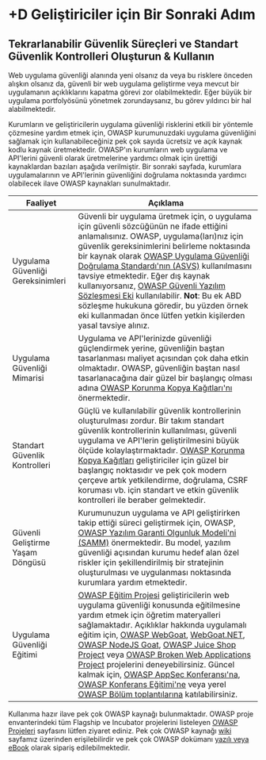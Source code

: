 # +D Geliştiriciler için Bir Sonraki Adım

## Tekrarlanabilir Güvenlik Süreçleri ve Standart Güvenlik Kontrolleri Oluşturun & Kullanın

Web uygulama güvenliği alanında yeni olsanız da veya bu risklere önceden alışkın olsanız da, güvenli bir web uygulama geliştirme veya mevcut bir uygulamanın açıklıklarını kapatma görevi zor olabilmektedir. Eğer büyük bir uygulama portfolyösünü yönetmek zorundaysanız, bu görev yıldırıcı bir hal alabilmektedir.

Kurumların ve geliştiricilerin uygulama güvenliği risklerini etkili bir yöntemle çözmesine yardım etmek için, OWASP kurumunuzdaki uygulama güvenliğini sağlamak için kullanabileceğiniz pek çok sayıda ücretsiz ve açık kaynak kodlu kaynak üretmektedir. OWASP'ın kurumların web uygulama ve API'lerini güvenli olarak üretmelerine yardımcı olmak için ürettiği kaynaklardan bazıları aşağıda verilmiştir. Bir sonraki sayfada, kurumlara uygulamalarının ve API'lerinin güvenliğini doğrulama noktasında yardımcı olabilecek ilave OWASP kaynakları sunulmaktadır.

| Faaliyet | Açıklama |
| --- | --- |
| Uygulama Güvenliği Gereksinimleri | Güvenli bir uygulama üretmek için, o uygulama için güvenli sözcüğünün ne ifade ettiğini anlamalısınız. OWASP, uygulama(ları)nız için güvenlik gereksinimlerini belirleme noktasında bir kaynak olarak [OWASP Uygulama Güvenliği Doğrulama Standardı'nın (ASVS)](https://owasp.org/www-project-application-security-verification-standard/) kullanılmasını tavsiye etmektedir. Eğer dış kaynak kullanıyorsanız, [OWASP Güvenli Yazılım Sözleşmesi Eki](https://owasp.org/www-community/OWASP_Secure_Software_Contract_Annex) kullanılabilir. **Not**: Bu ek ABD sözleşme hukukuna göredir, bu yüzden örnek eki kullanmadan önce lütfen yetkin kişilerden yasal tavsiye alınız. |
| Uygulama Güvenliği Mimarisi | Uygulama ve API'lerinizde güvenliği güçlendirmek yerine, güvenliğin baştan tasarlanması maliyet açısından çok daha etkin olmaktadır. OWASP, güvenliğin baştan nasıl tasarlanacağına dair güzel bir başlangıç olması adına [OWASP Korunma Kopya Kağıtları'nı](https://cheatsheetseries.owasp.org/) önermektedir. | 
| Standart Güvenlik Kontrolleri | Güçlü ve kullanılabilir güvenlik kontrollerinin oluşturulması zordur. Bir takım standart güvenlik kontrollerinin kullanılması, güvenli uygulama ve API'lerin geliştirilmesini büyük ölçüde kolaylaştırmaktadır. [OWASP Korunma Kopya Kağıtları](https://cheatsheetseries.owasp.org/) geliştiriciler için güzel bir başlangıç noktasıdır ve pek çok modern çerçeve artık yetkilendirme, doğrulama, CSRF koruması vb. için standart ve etkin güvenlik kontrolleri ile beraber gelmektedir. |
| Güvenli Geliştirme Yaşam Döngüsü | Kurumunuzun uygulama ve API geliştirirken takip ettiği süreci geliştirmek için, OWASP, [OWASP Yazılım Garanti Olgunluk Modeli'ni (SAMM)](https://owasp.org/www-project-samm/) önermektedir. Bu model, yazılım güvenliği açısından kurumu hedef alan özel riskler için şekillendirilmiş bir stratejinin oluşturulması ve uygulanması noktasında kurumlara yardım etmektedir. |
| Uygulama Güvenliği Eğitimi | [OWASP Eğitim Projesi](https://owasp.org/www-committee-education-and-training/) geliştiricilerin web uygulama güvenliği konusunda eğitilmesine yardım etmek için öğretim materyalleri sağlamaktadır. Açıklıklar hakkında uygulamalı eğitim için, [OWASP WebGoat](https://owasp.org/www-project-webgoat/), [WebGoat.NET](https://github.com/jerryhoff/WebGoat.NET),  [OWASP NodeJS Goat](https://owasp.org/www-project-node.js-goat/), [OWASP Juice Shop Project](https://owasp.org/www-project-juice-shop/) veya [OWASP Broken Web Applications Project](https://github.com/chuckfw/owaspbwa/) projelerini deneyebilirsiniz. Güncel kalmak için, [OWASP AppSec Konferansı'na](https://owasp.org/events/), [OWASP Konferans Eğitimi'ne](https://owasp.org/events/) veya yerel [OWASP Bölüm toplantılarına](https://owasp.org/chapters/) katılabilirsiniz. |

Kullanıma hazır ilave pek çok OWASP kaynağı bulunmaktadır. OWASP proje envanterindeki tüm Flagship ve Incubator projelerini listeleyen [OWASP Projeleri](https://owasp.org/projects/) sayfasını lütfen ziyaret ediniz. Pek çok OWASP kaynağı [wiki](https://owasp.or/) sayfamız üzerinden erişilebilirdir ve pek çok OWASP dokümanı [yazılı veya eBook](https://stores.lulu.com/owasp) olarak sipariş edilebilmektedir.
